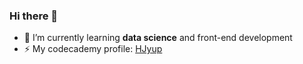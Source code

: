 ### Hi there 👋

- 🌱 I’m currently learning <strong>data science</strong> and front-end development 
- ⚡ My codecademy profile: [HJyup](https://www.codecademy.com/profiles/HJyup)

